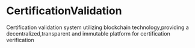 # CertificationValidation
Certification validation system utilizing blockchain technology,providing a decentralized,transparent and immutable platform for certification verification
